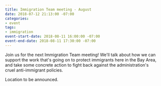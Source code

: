 ```yaml
---
title: Immigration Team meeting - August
date: 2018-07-12 21:13:00 -07:00
categories:
- event
tags:
- immigration
event-start-date: 2018-08-11 16:00:00 -07:00
event-end-date: 2018-08-11 17:30:00 -07:00
---
```


Join us for the next Immigration Team meeting! We'll talk about how we can support the work that's going on to protect immigrants here in the Bay Area, and take some concrete action to fight back against the administration's cruel anti-immigrant policies.

Location to be announced.
